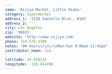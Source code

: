 ```yaml
---
name: 'Nijiya Market, Little Osaka'
category: Supermarket
address_1: '2130 Sawtelle Blvd., #105'
address_2: ''
city: Los Angeles
zip: '90025'
website: 'http://www.nijiya.com'
phone: 310-575-3300
notes: "## Hours\r\n\r\nMon~Sun 9:00am-11:45pm"
contributor_name: Jim

latitude: 34.039143
longitude: -118.441498
---
```

